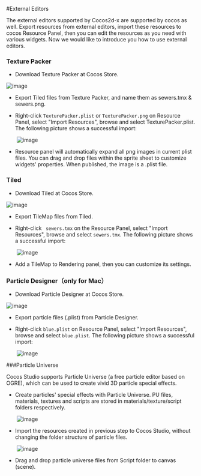 #External Editors

The external editors supported by Cocos2d-x are supported by cocos as well. Export resources from external editors, import these resources to cocos Resource Panel, then you can edit the resources as you need with various widgets. Now we would like to introduce you how to use external editors. 

### Texture Packer ###

- Download Texture Packer at Cocos Store. 

![image](res_en/image0001.png)

- Export Tiled files from Texture Packer, and name them as sewers.tmx & sewers.png. 

- Right-click `TexturePacker.plist` or `TexturePacker.png` on Resource Panel, select "Import Resources", browse and select TexturePacker.plist. The following picture shows a successful import: 

&emsp;&emsp;![image](res_en/image0002.png)
 
- Resource panel will automatically expand all png images in current plist files. You can drag and drop files within the sprite sheet to customize widgets' properties. When published, the image is a .plist file.  

### Tiled ###

- Download Tiled at Cocos Store.

![image](res_en/image0003.png)
 
- Export TileMap files from Tiled. 

- Right-click ` sewers.tmx` on the Resource Panel, select "Import Resources", browse and select `sewers.tmx`. The following picture shows a successful import:

&emsp;&emsp;![image](res_en/image0004.png)

- Add a TileMap to Rendering panel, then you can customize its settings. 

### Particle Designer（only for Mac）

- Download Particle Designer at Cocos Store. 

![image](res_en/image0005.png)

- Export particle files (.plist) from Particle Designer.

- Right-click `blue.plist` on Resource Panel, select "Import Resources", browse and select `blue.plist`. The following picture shows a successful import:

&emsp;&emsp;![image](res_en/image0006.png)

###Particle Universe

Cocos Studio supports Particle Universe (a free particle editor based on OGRE), which can be used to create vivid 3D particle special effects. 

- Create particles' special effects with Particle Universe. PU files, materials, textures and scripts are stored in materials/texture/script folders respectively. 

&emsp;&emsp;![image](res_en/image0007.png)

- Import the resources created in previous step to Cocos Studio, without changing the folder structure of particle  files.

&emsp;&emsp;![image](res_en/image0008.png)
 
- Drag and drop particle universe files from Script folder to canvas (scene). 

